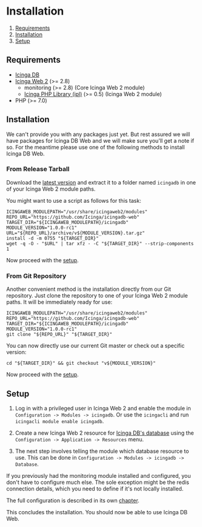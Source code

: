 # Installation

1. [Requirements](#requirements)
2. [Installation](#installation)
3. [Setup](#setup)

## Requirements

* [Icinga DB](https://github.com/Icinga/icingadb)
* [Icinga Web 2](https://github.com/Icinga/icingaweb2) (>= 2.8)
  * monitoring (>= 2.8) (Core Icinga Web 2 module)
  * [Icinga PHP Library (ipl)](https://github.com/Icinga/icingaweb2-module-ipl) (>= 0.5) (Icinga Web 2 module)
* PHP (>= 7.0)

## Installation

We can't provide you with any packages just yet. But rest assured we will have
packages for Icinga DB Web and we will make sure you'll get a note if so. For
the meantime please use one of the following methods to install Icinga DB Web.

### From Release Tarball

Download the [latest version](https://github.com/Icinga/icingadb-web/releases) and
extract it to a folder named `icingadb` in one of your Icinga Web 2 module paths.

You might want to use a script as follows for this task:

    ICINGAWEB_MODULEPATH="/usr/share/icingaweb2/modules"
    REPO_URL="https://github.com/Icinga/icingadb-web"
    TARGET_DIR="${ICINGAWEB_MODULEPATH}/icingadb"
    MODULE_VERSION="1.0.0-rc1"
    URL="${REPO_URL}/archive/v${MODULE_VERSION}.tar.gz"
    install -d -m 0755 "${TARGET_DIR}"
    wget -q -O - "$URL" | tar xfz - -C "${TARGET_DIR}" --strip-components 1

Now proceed with the [setup](#setup).

### From Git Repository

Another convenient method is the installation directly from our Git repository.
Just clone the repository to one of your Icinga Web 2 module paths. It will be
immediately ready for use:

    ICINGAWEB_MODULEPATH="/usr/share/icingaweb2/modules"
    REPO_URL="https://github.com/Icinga/icingadb-web"
    TARGET_DIR="${ICINGAWEB_MODULEPATH}/icingadb"
    MODULE_VERSION="1.0.0-rc1"
    git clone "${REPO_URL}" "${TARGET_DIR}"

You can now directly use our current Git master or check out a specific version:

    cd "${TARGET_DIR}" && git checkout "v${MODULE_VERSION}"

Now proceed with the [setup](#setup).

## Setup

1. Log in with a privileged user in Icinga Web 2 and enable the module in `Configuration -> Modules -> icingadb`.
Or use the `icingacli` and run `icingacli module enable icingadb`.

2. Create a new Icinga Web 2 resource for [Icinga DB's database](https://icinga.com/docs/icingadb/latest/doc/02-Installation/#configuring-mysql)
using the `Configuration -> Application -> Resources` menu.

3. The next step involves telling the module which database resource to use. This can be done in
`Configuration -> Modules -> icingadb -> Database`.

If you previously had the monitoring module installed and configured, you don't have to configure much else.
The sole exception might be the redis connection details, which you need to define if it's not locally installed.

The full configuration is described in its own [chapter](03-Configuration.md).

This concludes the installation. You should now be able to use Icinga DB Web.
